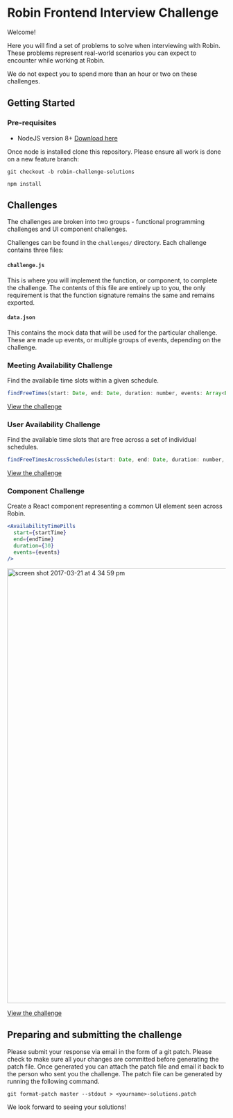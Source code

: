 # Robin Frontend Interview Challenge

Welcome!

Here you will find a set of problems to solve when interviewing with Robin. These problems represent real-world scenarios you can expect to encounter while working at Robin.

We do not expect you to spend more than an hour or two on these challenges.

## Getting Started

### Pre-requisites

- NodeJS version 8+ [Download here](https://nodejs.org/en/)

Once node is installed clone this repository. Please ensure all work is done on a new feature branch:
```
git checkout -b robin-challenge-solutions
```

```
npm install
```

## Challenges

The challenges are broken into two groups - functional programming challenges and UI component challenges.

Challenges can be found in the `challenges/` directory. Each challenge contains three files:

#### `challenge.js`

This is where you will implement the function, or component, to complete the challenge. The contents of this file are entirely up to you, the only requirement is that the function signature remains the same and remains exported.

#### `data.json`

This contains the mock data that will be used for the particular challenge. These are made up events, or multiple groups of events, depending on the challenge.

### Meeting Availability Challenge

Find the availabile time slots within a given schedule.

```js
findFreeTimes(start: Date, end: Date, duration: number, events: Array<Event>)
```

[View the challenge](https://github.com/robinpowered/frontend-interview-challenge/tree/master/challenges/1.%20Meeting%20Availability)

### User Availability Challenge

Find the available time slots that are free across a set of individual schedules.

```js
findFreeTimesAcrossSchedules(start: Date, end: Date, duration: number, schedules: Array<Array<Event>>)
```

[View the challenge](https://github.com/robinpowered/frontend-interview-challenge/tree/master/challenges/2.%20User%20Availability)

### Component Challenge

Create a React component representing a common UI element seen across Robin.

```jsx
<AvailabilityTimePills
  start={startTime}
  end={endTime}
  duration={30}
  events={events}
/>
```

<img width="1000" alt="screen shot 2017-03-21 at 4 34 59 pm" src="https://cloud.githubusercontent.com/assets/656630/24169546/5e2610b6-0e54-11e7-87cd-0b70744dc269.png">


[View the challenge](https://github.com/robinpowered/frontend-interview-challenge/tree/master/challenges/3.%20React%20Components)

## Preparing and submitting the challenge

Please submit your response via email in the form of a git patch. Please check to make sure all your changes are committed before generating the patch file. Once generated you can attach the patch file and email it back to the person who sent you the challenge. The patch file can be generated by running the following command.

```
git format-patch master --stdout > <yourname>-solutions.patch
```

We look forward to seeing your solutions!
